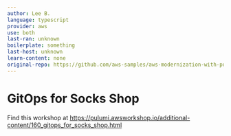 ```yaml
---
author: Lee B.
language: typescript
provider: aws
use: both
last-ran: unknown
boilerplate: something
last-host: unknown
learn-content: none
original-repo: https://github.com/aws-samples/aws-modernization-with-pulumi/tree/master/content
---
```


# GitOps for Socks Shop

Find this workshop at https://pulumi.awsworkshop.io/additional-content/160_gitops_for_socks_shop.html